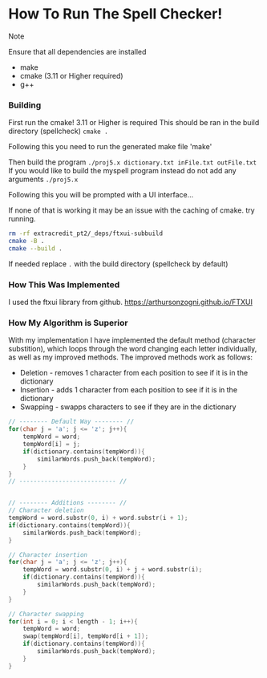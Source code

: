 # How To Run The Spell Checker!

> [!NOTE]
> Ensure that all dependencies are installed
>    - make
>    - cmake (3.11 or Higher required)
>    - g++

### Building 
First run the cmake! 3.11 or Higher is required
This should be ran in the build directory (spellcheck)
`cmake .` 

Following this you need to run the generated make file
'make'

Then build the program
`./proj5.x dictionary.txt inFile.txt outFile.txt`
If you would like to build the myspell program instead do not add any arguments
`./proj5.x`

Following this you will be prompted with a UI interface...

If none of that is working it may be an issue with the caching of cmake. try running.

```bash
rm -rf extracredit_pt2/_deps/ftxui-subbuild
cmake -B .
cmake --build .
```
If needed replace `.` with the build directory (spellcheck by default)


### How This Was Implemented
I used the ftxui library from github. https://arthursonzogni.github.io/FTXUI

### How My Algorithm is Superior
With my implementation I have implemented the default method (character substition), which loops through the word changing each letter individually, as well as my improved methods. The improved 
methods work as follows:

- Deletion - removes 1 character from each position to see if it is in the dictionary
- Insertion - adds 1 character from each position to see if it is in the dictionary
- Swapping - swapps characters to see if they are in the dictionary

```cpp
// -------- Default Way -------- //
for(char j = 'a'; j <= 'z'; j++){
    tempWord = word;
    tempWord[i] = j;
    if(dictionary.contains(tempWord)){
        similarWords.push_back(tempWord);
    }
}
// --------------------------- //


// -------- Additions -------- //
// Character deletion
tempWord = word.substr(0, i) + word.substr(i + 1);
if(dictionary.contains(tempWord)){
    similarWords.push_back(tempWord);
}

// Character insertion
for(char j = 'a'; j <= 'z'; j++){
    tempWord = word.substr(0, i) + j + word.substr(i);
    if(dictionary.contains(tempWord)){
        similarWords.push_back(tempWord);
    }
}

// Character swapping
for(int i = 0; i < length - 1; i++){
    tempWord = word;
    swap(tempWord[i], tempWord[i + 1]);
    if(dictionary.contains(tempWord)){
        similarWords.push_back(tempWord);
    }
}
```

